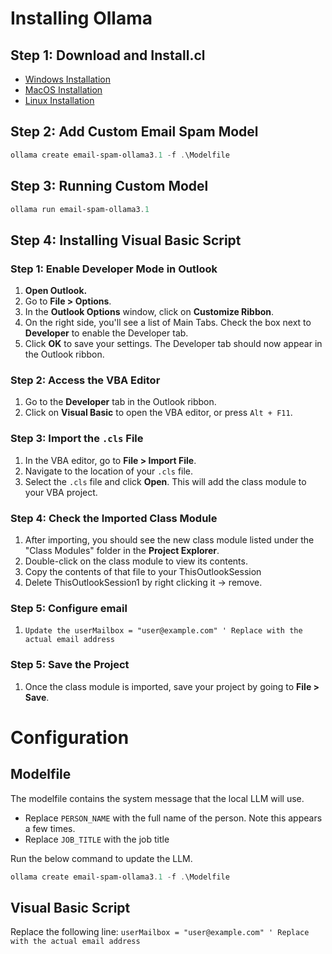 # Installing Ollama

## Step 1: Download and Install.cl

- [Windows Installation](https://ollama.com/download/windows)
- [MacOS Installation](https://ollama.com/download/mac)
- [Linux Installation](https://ollama.com/download/linux)

## Step 2: Add Custom Email Spam Model

```PowerShell
ollama create email-spam-ollama3.1 -f .\Modelfile
```

## Step 3: Running Custom Model

```PowerShell
ollama run email-spam-ollama3.1
```

## Step 4: Installing Visual Basic Script

### Step 1: Enable Developer Mode in Outlook

1. **Open Outlook.**
2. Go to **File > Options**.
3. In the **Outlook Options** window, click on **Customize Ribbon**.
4. On the right side, you'll see a list of Main Tabs. Check the box next to **Developer** to enable the Developer tab.
5. Click **OK** to save your settings. The Developer tab should now appear in the Outlook ribbon.

### Step 2: Access the VBA Editor

1. Go to the **Developer** tab in the Outlook ribbon.
2. Click on **Visual Basic** to open the VBA editor, or press `Alt + F11`.

### Step 3: Import the `.cls` File

1. In the VBA editor, go to **File > Import File**.
2. Navigate to the location of your `.cls` file.
3. Select the `.cls` file and click **Open**. This will add the class module to your VBA project.

### Step 4: Check the Imported Class Module

1. After importing, you should see the new class module listed under the "Class Modules" folder in the **Project Explorer**.
2. Double-click on the class module to view its contents.
3. Copy the contents of that file to your ThisOutlookSession
4. Delete ThisOutlookSession1 by right clicking it -> remove.

### Step 5: Configure email

1. `Update the userMailbox = "user@example.com" ' Replace with the actual email address`

### Step 5: Save the Project

1. Once the class module is imported, save your project by going to **File > Save**.

# Configuration

## Modelfile

The modelfile contains the system message that the local LLM will use.

- Replace `PERSON_NAME` with the full name of the person. Note this appears a few times.
- Replace `JOB_TITLE` with the job title

Run the below command to update the LLM.

```PowerShell
ollama create email-spam-ollama3.1 -f .\Modelfile
```

## Visual Basic Script

Replace the following line:
`userMailbox = "user@example.com" ' Replace with the actual email address`
